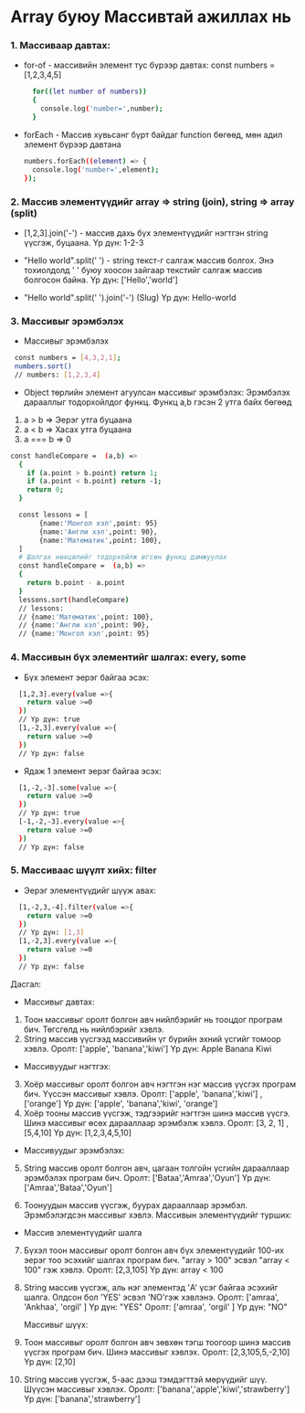 # Array буюу Массивтай ажиллах нь

### 1. Массиваар давтах:

- for-of - массивийн элемент тус бүрээр давтах:
  const numbers = [1,2,3,4,5]
  ```sh
    for((let number of numbers))
    {
      console.log('number=',number);
    }
  ```
- forEach - Массив хувьсанг бүрт байдаг function бөгөөд, мөн адил элемент бүрээр давтана

  ```sh
  numbers.forEach((element) => {
    console.log('number=',element);
  });
  ```

### 2. Массив элементүүдийг array => string (join), string => array (split)

- [1,2,3].join('-') - массив дахь бүх элементүүдийг нэгтгэн string үүсгэж, буцаана.
  Үр дүн: 1-2-3
- "Hello world".split(' ') - string текст-г салгаж массив болгох. Энэ тохиолдолд ' ' буюу хоосон зайгаар текстийг салгаж массив болгосон байна.
  Үр дүн: ['Hello','world']

- "Hello world".split(' ').join('-') (Slug)
  Үр дүн: Hello-world

### 3. Массивыг эрэмбэлэх

- Массивыг эрэмбэлэх

```sh
 const numbers = [4,3,2,1];
 numbers.sort()
 // numbers: [1,2,3,4]

```

- Object төрлийн элемент агуулсан массивыг эрэмбэлэх: Эрэмбэлэх дарааллыг тодорхойлдог функц. Функц a,b гэсэн 2 утга байх бөгөөд

1. a > b => Эерэг утга буцаана
2. a < b => Хасах утга буцаана
3. a === b => 0

```sh
const handleCompare =  (a,b) =>
  {
    if (a.point > b.point) return 1;
    if (a.point < b.point) return -1;
    return 0;
  }
```

```sh
  const lessons = [
       {name:'Монгол хэл',point: 95}
       {name:'Англи хэл',point: 90},
       {name:'Математик',point: 100},
  ]
  # Шалгах нөхцөлийг тодорхойлж өгсөн функц дамжуулах
  const handleCompare =  (a,b) =>
  {
    return b.point - a.point
  }
  lessons.sort(handleCompare)
  // lessons:
  // {name:'Математик',point: 100},
  // {name:'Англи хэл',point: 90},
  // {name:'Монгол хэл',point: 95}

```

### 4. Массивын бүх элементийг шалгах: every, some

- Бүх элемент эерэг байгаа эсэх:

```sh
  [1,2,3].every(value =>{
    return value >=0
  })
  // Үр дүн: true
  [1,-2,3].every(value =>{
    return value >=0
  })
  // Үр дүн: false
```

- Ядаж 1 элемент эерэг байгаа эсэх:

```sh
  [1,-2,-3].some(value =>{
    return value >=0
  })
  // Үр дүн: true
  [-1,-2,-3].every(value =>{
    return value >=0
  })
  // Үр дүн: false
```

### 5. Массиваас шүүлт хийх: filter

- Эерэг элементүүдийг шүүж авах:

```sh
  [1,-2,3,-4].filter(value =>{
    return value >=0
  })
  // Үр дүн: [1,3]
  [1,-2,3].every(value =>{
    return value >=0
  })
  // Үр дүн: false
```

Дасгал:

- Массивыг давтах:

1. Тоон массивыг оролт болгон авч нийлбэрийг нь тооцдог програм бич. Төгсгөлд нь нийлбэрийг хэвлэ.
2. String массив үүсгээд массивийн үг бүрийн эхний үсгийг томоор хэвлэ.
   Оролт: ['apple', 'banana','kiwi']
   Үр дүн:
   Apple
   Banana
   Kiwi

- Массивуудыг нэгтгэх:

3. Хоёр массивыг оролт болгон авч нэгтгэн нэг массив үүсгэх програм бич. Үүссэн массивыг хэвлэ.
   Оролт: ['apple', 'banana','kiwi'] , ['orange']
   Үр дүн: ['apple', 'banana','kiwi', 'orange']
4. Хоёр тооны массив үүсгэж, тэдгээрийг нэгтгэн шинэ массив үүсгэ. Шинэ массивыг өсөх дарааллаар эрэмбэлж хэвлэ.
   Оролт: [3, 2, 1] , [5,4,10]
   Үр дүн: [1,2,3,4,5,10]

- Массивуудыг эрэмбэлэх:

5. String массив оролт болгон авч, цагаан толгойн үсгийн дарааллаар эрэмбэлэх програм бич.
   Оролт: ['Bataa','Amraa','Oyun']
   Үр дүн: ['Amraa','Bataa','Oyun']

6. Тоонуудын массив үүсгэж, буурах дарааллаар эрэмбэл. Эрэмбэлэгдсэн массивыг хэвлэ.
   Массивын элементүүдийг турших:

- Массив элементүүдийг шалга

7. Бүхэл тоон массивыг оролт болгон авч бүх элементүүдийг 100-их эерэг тоо эсэхийг шалгах програм бич. "array > 100" эсвэл "array < 100" гэж хэвлэ.
   Оролт: [2,3,105]
   Үр дүн: array < 100

8. String массив үүсгэж, аль нэг элементэд 'A' үсэг байгаа эсэхийг шалга. Олдсон бол 'YES' эсвэл 'NO'гэж хэвлэнэ.
   Оролт: ['amraa', 'Ankhaa', 'orgil' ]
   Үр дүн: "YES"
   Оролт: ['amraa', 'orgil' ]
   Үр дүн: "NO"

   Массивыг шүүх:

9. Тоон массивыг оролт болгон авч зөвхөн тэгш тоогоор шинэ массив үүсгэх програм бич. Шинэ массивыг хэвлэх.
   Оролт: [2,3,105,5,-2,10]
   Үр дүн: [2,10]
10. String массив үүсгэж, 5-аас дээш тэмдэгттэй мөрүүдийг шүү. Шүүсэн массивыг хэвлэх.
    Оролт: ['banana','apple','kiwi','strawberry']
    Үр дүн: ['banana','strawberry']
